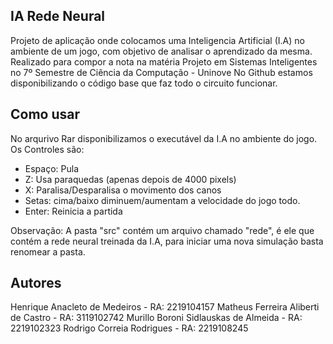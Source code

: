 ## IA Rede Neural
Projeto de aplicação onde colocamos uma Inteligencia Artificial (I.A) no ambiente de um jogo, com objetivo de analisar o aprendizado da mesma. Realizado para compor a nota na matéria Projeto em Sistemas Inteligentes no 7º Semestre de Ciência da Computação - Uninove
No Github estamos disponibilizando o código base que faz todo o circuito funcionar.

## Como usar
No arqurivo Rar disponibilizamos o executável da I.A no ambiente do jogo. Os Controles são:

- Espaço: Pula
- Z: Usa paraquedas (apenas depois de 4000 pixels)
- X: Paralisa/Desparalisa o movimento dos canos
- Setas: cima/baixo diminuem/aumentam a velocidade do jogo todo.
- Enter:  Reinicia a partida

Observação: A pasta "src" contém um arquivo chamado "rede", é ele que contém a rede neural treinada da I.A, para iniciar uma nova simulação basta renomear a pasta.

## Autores
Henrique Anacleto de Medeiros - RA: 2219104157
Matheus Ferreira Aliberti de Castro - RA: 3119102742
Murillo Boroni Sidlauskas de Almeida - RA: 2219102323
Rodrigo Correia Rodrigues - RA: 2219108245
